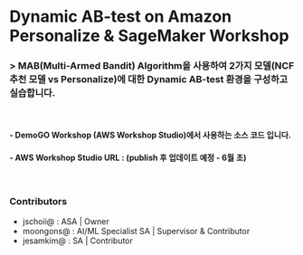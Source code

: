 # Dynamic AB-test on Amazon Personalize & SageMaker Workshop
### > MAB(Multi-Armed Bandit) Algorithm을 사용하여 2가지 모델(NCF 추천 모델 vs Personalize)에 대한 Dynamic AB-test 환경을 구성하고 실습합니다.

<br>

#### - DemoGO Workshop (AWS Workshop Studio)에서 사용하는 소스 코드 입니다.
#### - AWS Workshop Studio URL : (publish 후 업데이트 예정 - 6월 초)

<br>

### Contributors
- jschoii@ : ASA | Owner
- moongons@ : AI/ML Specialist SA | Supervisor & Contributor
- jesamkim@ : SA | Contributor